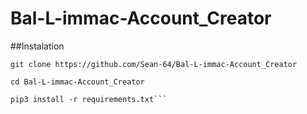 # Bal-L-immac-Account_Creator
##Instalation
```
git clone https://github.com/Sean-64/Bal-L-immac-Account_Creator

cd Bal-L-immac-Account_Creator

pip3 install -r requirements.txt```
